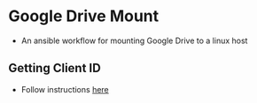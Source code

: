 # Google Drive Mount

- An ansible workflow for mounting Google Drive to a linux host


## Getting Client ID

- Follow instructions [here](https://rclone.org/drive/#making-your-own-client-id)
